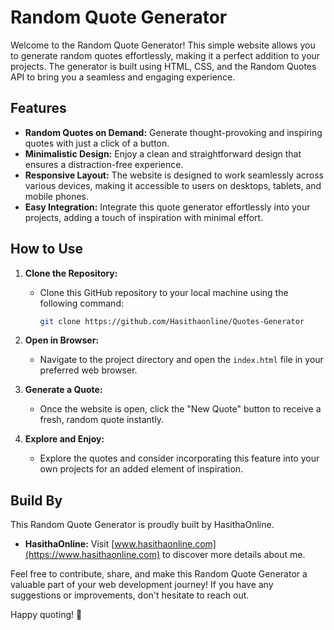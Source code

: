 # Random Quote Generator

Welcome to the Random Quote Generator! This simple website allows you to generate random quotes effortlessly, making it a perfect addition to your projects. The generator is built using HTML, CSS, and the Random Quotes API to bring you a seamless and engaging experience.

## Features

- **Random Quotes on Demand:** Generate thought-provoking and inspiring quotes with just a click of a button.
- **Minimalistic Design:** Enjoy a clean and straightforward design that ensures a distraction-free experience.
- **Responsive Layout:** The website is designed to work seamlessly across various devices, making it accessible to users on desktops, tablets, and mobile phones.
- **Easy Integration:** Integrate this quote generator effortlessly into your projects, adding a touch of inspiration with minimal effort.

## How to Use

1. **Clone the Repository:**
   - Clone this GitHub repository to your local machine using the following command:
     ```bash
     git clone https://github.com/Hasithaonline/Quotes-Generator
     ```

2. **Open in Browser:**
   - Navigate to the project directory and open the `index.html` file in your preferred web browser.

3. **Generate a Quote:**
   - Once the website is open, click the "New Quote" button to receive a fresh, random quote instantly.

4. **Explore and Enjoy:**
   - Explore the quotes and consider incorporating this feature into your own projects for an added element of inspiration.

## Build By

This Random Quote Generator is proudly built by HasithaOnline.

- **HasithaOnline:** Visit [www.hasithaonline.com](https://www.hasithaonline.com) to discover more details about me.

Feel free to contribute, share, and make this Random Quote Generator a valuable part of your web development journey! If you have any suggestions or improvements, don't hesitate to reach out.

Happy quoting! 🌟
